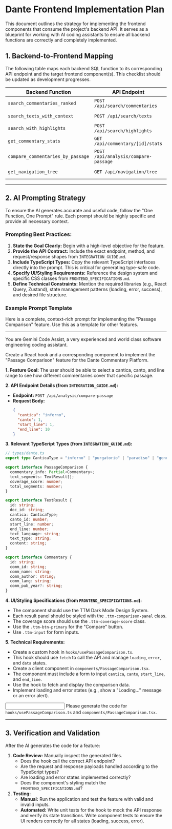 # Dante Frontend Implementation Plan

This document outlines the strategy for implementing the frontend components that consume the project's backend API. It serves as a blueprint for working with AI coding assistants to ensure all backend functions are correctly and completely implemented.

## 1. Backend-to-Frontend Mapping

The following table maps each backend SQL function to its corresponding API endpoint and the target frontend component(s). This checklist should be updated as development progresses.

| Backend Function                  | API Endpoint                         | Frontend Component/Hook                                             | Status        |
| --------------------------------- | ------------------------------------ | ------------------------------------------------------------------- | ------------- |
| `search_commentaries_ranked`      | `POST /api/search/commentaries`      | `components/GlobalSearchBar.tsx`, `hooks/useSearch.ts`              | `Not Started` |
| `search_texts_with_context`       | `POST /api/search/texts`             | `components/TextSearchResults.tsx`                                  | `Not Started` |
| `search_with_highlights`          | `POST /api/search/highlights`        | `components/HighlightedResult.tsx`                                  | `Not Started` |
| `get_commentary_stats`            | `GET /api/commentary/[id]/stats`     | `app/commentary/[id]/page.tsx`, `components/CommentaryStats.tsx`    | `Not Started` |
| `compare_commentaries_by_passage` | `POST /api/analysis/compare-passage` | `components/PassageComparison.tsx`, `hooks/usePassageComparison.ts` | `Not Started` |
| `get_navigation_tree`             | `GET /api/navigation/tree`           | `app/commentary/[id]/page.tsx`, `components/NavigationTree.tsx`     | `Not Started` |

---

## 2. AI Prompting Strategy

To ensure the AI generates accurate and useful code, follow the "One Function, One Prompt" rule. Each prompt should be highly specific and provide all necessary context.

### Prompting Best Practices:

1.  **State the Goal Clearly:** Begin with a high-level objective for the feature.
2.  **Provide the API Contract:** Include the exact endpoint, method, and request/response shapes from `INTEGRATION_GUIDE.md`.
3.  **Include TypeScript Types:** Copy the relevant TypeScript interfaces directly into the prompt. This is critical for generating type-safe code.
4.  **Specify UI/Styling Requirements:** Reference the design system and specific CSS classes from `FRONTEND_SPECIFICATIONS.md`.
5.  **Define Technical Constraints:** Mention the required libraries (e.g., React Query, Zustand), state management patterns (loading, error, success), and desired file structure.

### Example Prompt Template

Here is a complete, context-rich prompt for implementing the "Passage Comparison" feature. Use this as a template for other features.

---

**<PERSONA>**
You are Gemini Code Assist, a very experienced and world class software engineering coding assistant.

**<OBJECTIVE>**
Create a React hook and a corresponding component to implement the "Passage Comparison" feature for the Dante Commentary Platform.

**<CONTEXT>**

**1. Feature Goal:**
The user should be able to select a cantica, canto, and line range to see how different commentaries cover that specific passage.

**2. API Endpoint Details (from `INTEGRATION_GUIDE.md`):**

- **Endpoint:** `POST /api/analysis/compare-passage`
- **Request Body:**
  ```json
  {
    "cantica": "inferno",
    "canto": 1,
    "start_line": 1,
    "end_line": 10
  }
  ```

**3. Relevant TypeScript Types (from `INTEGRATION_GUIDE.md`):**

```typescript
// types/dante.ts
export type CanticaType = "inferno" | "purgatorio" | "paradiso" | "general";

export interface PassageComparison {
  commentary_info: Partial<Commentary>;
  text_segments: TextResult[];
  coverage_score: number;
  total_segments: number;
}

export interface TextResult {
  id: string;
  doc_id: string;
  cantica: CanticaType;
  canto_id: number;
  start_line: number;
  end_line: number;
  text_language: string;
  text_type: string;
  content: string;
}

export interface Commentary {
  id: string;
  comm_id: string;
  comm_name: string;
  comm_author: string;
  comm_lang: string;
  comm_pub_year?: string;
}
```

**4. UI/Styling Specifications (from `FRONTEND_SPECIFICATIONS.md`):**

- The component should use the TTM Dark Mode Design System.
- Each result panel should be styled with the `.ttm-comparison-panel` class.
- The coverage score should use the `.ttm-coverage-score` class.
- Use the `.ttm-btn-primary` for the "Compare" button.
- Use `.ttm-input` for form inputs.

**5. Technical Requirements:**

- Create a custom hook in `hooks/usePassageComparison.ts`.
- This hook should use `fetch` to call the API and manage `loading`, `error`, and `data` states.
- Create a client component in `components/PassageComparison.tsx`.
- The component must include a form to input `cantica`, `canto`, `start_line`, and `end_line`.
- Use the hook to fetch and display the comparison data.
- Implement loading and error states (e.g., show a "Loading..." message or an error alert).

**</CONTEXT>**

**<INPUT>**
Please generate the code for `hooks/usePassageComparison.ts` and `components/PassageComparison.tsx`.

---

## 3. Verification and Validation

After the AI generates the code for a feature:

1.  **Code Review:** Manually inspect the generated files.
    - Does the hook call the correct API endpoint?
    - Are the request and response payloads handled according to the TypeScript types?
    - Are loading and error states implemented correctly?
    - Does the component's styling match the `FRONTEND_SPECIFICATIONS.md`?
2.  **Testing:**
    - **Manual:** Run the application and test the feature with valid and invalid inputs.
    - **Automated:** Write unit tests for the hook to mock the API response and verify its state transitions. Write component tests to ensure the UI renders correctly for all states (loading, success, error).
